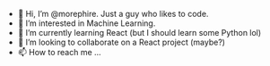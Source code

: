 - 👋 Hi, I’m @morephire. Just a guy who likes to code.
- 👀 I’m interested in Machine Learning.
- 🌱 I’m currently learning React (but I should learn some Python lol)
- 💞️ I’m looking to collaborate on a React project (maybe?)
- 📫 How to reach me ... 

<!---
morephire/morephire is a ✨ special ✨ repository because its `README.md` (this file) appears on your GitHub profile.
You can click the Preview link to take a look at your changes.
--->
